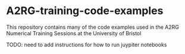 # A2RG-training-code-examples
This repository contains many of the code examples used in the A2RG Numerical Training Sessions at the University of Bristol

TODO: need to add instructions for how to run juypiter notebooks